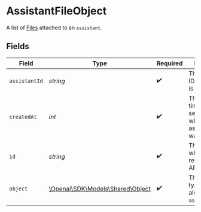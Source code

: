 # AssistantFileObject

A list of [Files](/docs/api-reference/files) attached to an `assistant`.


## Fields

| Field                                                                    | Type                                                                     | Required                                                                 | Description                                                              |
| ------------------------------------------------------------------------ | ------------------------------------------------------------------------ | ------------------------------------------------------------------------ | ------------------------------------------------------------------------ |
| `assistantId`                                                            | *string*                                                                 | :heavy_check_mark:                                                       | The assistant ID that the file is attached to.                           |
| `createdAt`                                                              | *int*                                                                    | :heavy_check_mark:                                                       | The Unix timestamp (in seconds) for when the assistant file was created. |
| `id`                                                                     | *string*                                                                 | :heavy_check_mark:                                                       | The identifier, which can be referenced in API endpoints.                |
| `object`                                                                 | [\Openai\SDK\Models\Shared\Object](../../models/shared/Object.md)        | :heavy_check_mark:                                                       | The object type, which is always `assistant.file`.                       |